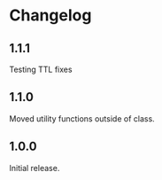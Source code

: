 # Changelog

## 1.1.1

Testing TTL fixes

## 1.1.0

Moved utility functions outside of class.

## 1.0.0

Initial release.
